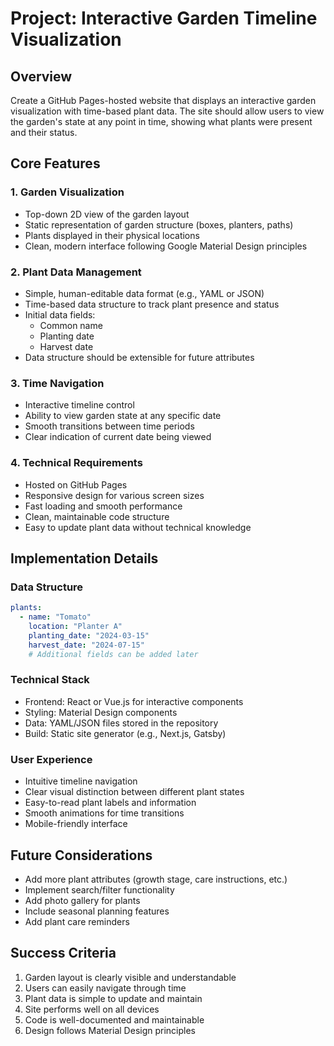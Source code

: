# Project: Interactive Garden Timeline Visualization

## Overview
Create a GitHub Pages-hosted website that displays an interactive garden visualization with time-based plant data. The site should allow users to view the garden's state at any point in time, showing what plants were present and their status.

## Core Features

### 1. Garden Visualization
- Top-down 2D view of the garden layout
- Static representation of garden structure (boxes, planters, paths)
- Plants displayed in their physical locations
- Clean, modern interface following Google Material Design principles

### 2. Plant Data Management
- Simple, human-editable data format (e.g., YAML or JSON)
- Time-based data structure to track plant presence and status
- Initial data fields:
  - Common name
  - Planting date
  - Harvest date
- Data structure should be extensible for future attributes

### 3. Time Navigation
- Interactive timeline control
- Ability to view garden state at any specific date
- Smooth transitions between time periods
- Clear indication of current date being viewed

### 4. Technical Requirements
- Hosted on GitHub Pages
- Responsive design for various screen sizes
- Fast loading and smooth performance
- Clean, maintainable code structure
- Easy to update plant data without technical knowledge

## Implementation Details

### Data Structure
```yaml
plants:
  - name: "Tomato"
    location: "Planter A"
    planting_date: "2024-03-15"
    harvest_date: "2024-07-15"
    # Additional fields can be added later
```

### Technical Stack
- Frontend: React or Vue.js for interactive components
- Styling: Material Design components
- Data: YAML/JSON files stored in the repository
- Build: Static site generator (e.g., Next.js, Gatsby)

### User Experience
- Intuitive timeline navigation
- Clear visual distinction between different plant states
- Easy-to-read plant labels and information
- Smooth animations for time transitions
- Mobile-friendly interface

## Future Considerations
- Add more plant attributes (growth stage, care instructions, etc.)
- Implement search/filter functionality
- Add photo gallery for plants
- Include seasonal planning features
- Add plant care reminders

## Success Criteria
1. Garden layout is clearly visible and understandable
2. Users can easily navigate through time
3. Plant data is simple to update and maintain
4. Site performs well on all devices
5. Code is well-documented and maintainable
6. Design follows Material Design principles 